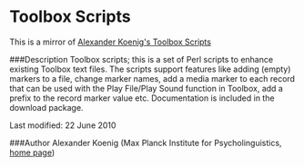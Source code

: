 # Toolbox Scripts
This is a mirror of [Alexander Koenig's Toolbox Scripts](https://tla.mpi.nl/tools/tla-tools/elan/thirdparty/)

###Description
Toolbox scripts; this is a set of Perl scripts to enhance existing Toolbox text files. The scripts support features like adding (empty) markers to a file, change marker names, add a media marker to each record that can be used with the Play File/Play Sound function in Toolbox, add a prefix to the record marker value etc. Documentation is included in the download package. 

Last modified: 22 June 2010

###Author
Alexander Koenig (Max Planck Institute for Psycholinguistics, [home page](http://www.mpi.nl/people/koenig-alexander))
